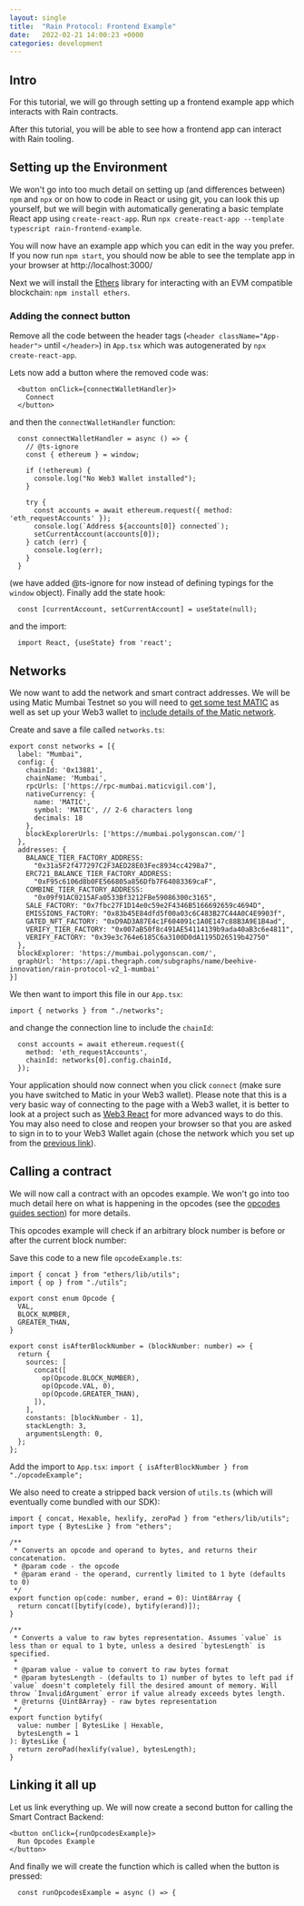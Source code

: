 ```yaml
---
layout: single
title:  "Rain Protocol: Frontend Example"
date:   2022-02-21 14:00:23 +0000
categories: development
---
```


## Intro

For this tutorial, we will go through setting up a frontend example app which interacts with Rain contracts.

After this tutorial, you will be able to see how a frontend app can interact with Rain tooling.

## Setting up the Environment

We won't go into too much detail on setting up (and differences between) `npm` and `npx` or on how to code in React or using git, you can look this up yourself, but we will begin with automatically generating a basic template React app using `create-react-app`. Run `npx create-react-app --template typescript rain-frontend-example`.

You will now have an example app which you can edit in the way you prefer. If you now run `npm start`, you should now be able to see the template app in your browser at http://localhost:3000/

Next we will install the [Ethers][ethers] library for interacting with an EVM compatible blockchain: `npm install ethers`.

### Adding the connect button

Remove all the code between the header tags (`<header className="App-header">` until `</header>`) in `App.tsx` which was autogenerated by `npx create-react-app`.

Lets now add a button where the removed code was:

```
  <button onClick={connectWalletHandler}>
    Connect
  </button>
```

and then the `connectWalletHandler` function:

```
  const connectWalletHandler = async () => {
    // @ts-ignore
    const { ethereum } = window;

    if (!ethereum) {
      console.log("No Web3 Wallet installed");
    }

    try {
      const accounts = await ethereum.request({ method: 'eth_requestAccounts' });
      console.log(`Address ${accounts[0]} connected`);
      setCurrentAccount(accounts[0]);
    } catch (err) {
      console.log(err);
    }
  }
```

(we have added @ts-ignore for now instead of defining typings for the `window` object). Finally add the state hook:

```
  const [currentAccount, setCurrentAccount] = useState(null);
```

and the import:

```
  import React, {useState} from 'react';
```

## Networks

We now want to add the network and smart contract addresses. We will be using Matic Mumbai Testnet so you will need to [get some test MATIC][matic-faucet] as well as set up your Web3 wallet to [include details of the Matic network][matic-setup].

Create and save a file called `networks.ts`:

```
export const networks = [{
  label: "Mumbai",
  config: {
    chainId: '0x13881',
    chainName: 'Mumbai',
    rpcUrls: ['https://rpc-mumbai.maticvigil.com'],
    nativeCurrency: {
      name: 'MATIC',
      symbol: 'MATIC', // 2-6 characters long
      decimals: 18
    },
    blockExplorerUrls: ['https://mumbai.polygonscan.com/']
  },
  addresses: {
    BALANCE_TIER_FACTORY_ADDRESS:
      "0x31a5F2f477297C2F3AED28E03Fec8934cc4298a7",
    ERC721_BALANCE_TIER_FACTORY_ADDRESS:
      "0xF95c6106d8b0FE566805a856Dfb7F64083369caF",
    COMBINE_TIER_FACTORY_ADDRESS:
      "0x09f91AC0215AFa0533Bf3212FBe59086300c3165",
    SALE_FACTORY: "0x7fbc27F1D14e0c59e2F4346B5166692659c4694D",
    EMISSIONS_FACTORY: "0x83b45E84dfd5f00a03c6C483B27C44A0C4E9903f",
    GATED_NFT_FACTORY: "0xD9AD3A87E4c1F604091c1A0E147c88B3A9E1B4ad",
    VERIFY_TIER_FACTORY: "0x007aB50f8c491AE54114139b9ada40aB3c6e4811",
    VERIFY_FACTORY: "0x39e3c764e6185C6a3100D0dA1195D26519b42750"
  },
  blockExplorer: 'https://mumbai.polygonscan.com/',
  graphUrl: 'https://api.thegraph.com/subgraphs/name/beehive-innovation/rain-protocol-v2_1-mumbai'
}]
```

We then want to import this file in our `App.tsx`:

`import { networks } from "./networks";`

and change the connection line to include the `chainId`:

```
  const accounts = await ethereum.request({
    method: 'eth_requestAccounts',
    chainId: networks[0].config.chainId,
  });
```


Your application should now connect when you click `connect` (make sure you have switched to Matic in your Web3 wallet). Please note that this is a very basic way of connecting to the page with a Web3 wallet, it is better to look at a project such as [Web3 React][web3-react] for more advanced ways to do this. You may also need to close and reopen your browser so that you are asked to sign in to to your Web3 Wallet again (chose the network which you set up from the [previous link][web3-connect]).

## Calling a contract

We will now call a contract with an opcodes example. We won't go into too much detail here on what is happening in the opcodes (see the [opcodes guides section][opcodes-guides]) for more details.

This opcodes example will check if an arbitrary block number is before or after the current block number:

Save this code to a new file `opcodeExample.ts`:

```
import { concat } from "ethers/lib/utils";
import { op } from "./utils";

export const enum Opcode {
  VAL,
  BLOCK_NUMBER,
  GREATER_THAN,
}

export const isAfterBlockNumber = (blockNumber: number) => {
  return {
    sources: [
      concat([
        op(Opcode.BLOCK_NUMBER),
        op(Opcode.VAL, 0),
        op(Opcode.GREATER_THAN),
      ]),
    ],
    constants: [blockNumber - 1],
    stackLength: 3,
    argumentsLength: 0,
  };
};
```

Add the import to `App.tsx`: `import { isAfterBlockNumber } from "./opcodeExample";`

We also need to create a stripped back version of `utils.ts` (which will eventually come bundled with our SDK):

```
import { concat, Hexable, hexlify, zeroPad } from "ethers/lib/utils";
import type { BytesLike } from "ethers";

/**
 * Converts an opcode and operand to bytes, and returns their concatenation.
 * @param code - the opcode
 * @param erand - the operand, currently limited to 1 byte (defaults to 0)
 */
export function op(code: number, erand = 0): Uint8Array {
  return concat([bytify(code), bytify(erand)]);
}

/**
 * Converts a value to raw bytes representation. Assumes `value` is less than or equal to 1 byte, unless a desired `bytesLength` is specified.
 *
 * @param value - value to convert to raw bytes format
 * @param bytesLength - (defaults to 1) number of bytes to left pad if `value` doesn't completely fill the desired amount of memory. Will throw `InvalidArgument` error if value already exceeds bytes length.
 * @returns {Uint8Array} - raw bytes representation
 */
export function bytify(
  value: number | BytesLike | Hexable,
  bytesLength = 1
): BytesLike {
  return zeroPad(hexlify(value), bytesLength);
}
```

## Linking it all up

Let us link everything up. We will now create a second button for calling the Smart Contract Backend:

```
<button onClick={runOpcodesExample}>
  Run Opcodes Example
</button>
```

And finally we will create the function which is called when the button is pressed:

```
  const runOpcodesExample = async () => {



```


[//]: # (todo what is the best way to get the abi in or are we using typechain)
[//]: # (todo does josh use own connect button or a library?)

[telegram]: https://t.me/+w4mJbCT6IfI2YTU0
[ethers]: https://docs.ethers.io/
[hardhat]: https://hardhat.org/getting-started/

[//]: # (todo link here)
[previous-tutorial]: https://blog.rainprotocol.xyz
[web3-connect]: https://www.web3.university/article/how-to-build-a-react-dapp-with-hardhat-and-metamask
[web3-react]: https://github.com/NoahZinsmeister/web3-react
[matic-faucet]: https://faucet.polygon.technology/
[matic-setup]: https://medium.com/stakingbits/setting-up-metamask-for-polygon-matic-network-838058f6d844
[opcodes-guides]: /guides/Opcodes/running-an-opcodes-example